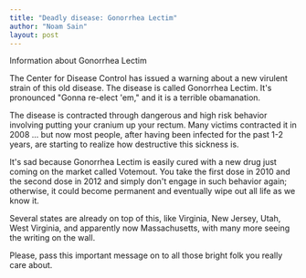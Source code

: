 ```yaml
---
title: "Deadly disease: Gonorrhea Lectim"
author: "Noam Sain"
layout: post
---
```


Information about Gonorrhea Lectim  
  
The Center for Disease Control has issued a warning about a new virulent strain of this old disease. The disease is called Gonorrhea Lectim. It's pronounced "Gonna re-elect 'em," and it is a terrible obamanation.

The disease is contracted through dangerous and high risk behavior involving putting your cranium up your rectum. Many victims contracted it in 2008 ... but now most people, after having been infected for the past 1-2 years, are starting to realize how destructive this sickness is.

It's sad because Gonorrhea Lectim is easily cured with a new drug just coming on the market called Votemout. You take the first dose in 2010 and the second dose in 2012 and simply don't engage in such behavior again; otherwise, it could become permanent and eventually wipe out all life as we know it.

Several states are already on top of this, like Virginia, New Jersey, Utah, West Virginia, and apparently now Massachusetts, with many more seeing the writing on the wall.

Please, pass this important message on to all those bright folk you really care about.